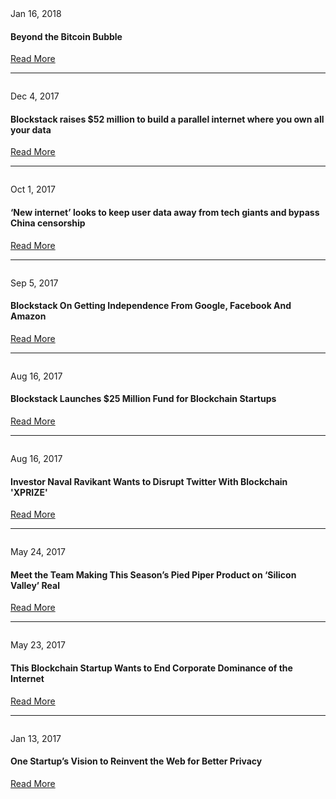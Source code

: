 <div class="img-wrap">
	<img src={require('../../assets/images/press/nyt.svg')} alt="" style={{maxWidth: '200px', display: 'block', margin: '0 auto'}} />
</div>
Jan 16, 2018

#### Beyond the Bitcoin Bubble

<a href="https://www.nytimes.com/2018/01/16/magazine/beyond-the-bitcoin-bubble.html" target="_blank" class="button secondary">Read More</a>

------------------------------------------------------------

<div class="img-wrap">
	<img src={require('../../assets/images/press/venturebeat-logo.svg')} alt="" style={{maxWidth: '200px', display: 'block', margin: '0 auto'}} />
</div>

Dec 4, 2017

#### Blockstack raises $52 million to build a parallel internet where you own all your data

<a href="https://venturebeat.com/2017/12/04/blockstack-raises-52-million-to-build-a-parallel-internet-where-you-own-all-your-data/" target="_blank" class="button secondary">Read More</a>

------------------------------------------------------------

<div class="img-wrap">
	<img src={require('../../assets/images/press/scmp-logo.svg')} alt="" style={{maxWidth: '200px', display: 'block', margin: '0 auto'}} />
</div>

Oct 1, 2017

#### ‘New internet’ looks to keep user data away from tech giants and bypass China censorship

<a href="http://www.scmp.com/news/hong-kong/economy/article/2113521/new-internet-looks-keep-user-data-away-tech-giants-and-bypass" target="_blank" class="button secondary">Read More</a>

------------------------------------------------------------

<div class="img-wrap">
	<img src={require('../../assets/images/press/forbes-logo.svg')} alt="" style={{maxWidth: '200px', display: 'block', margin: '0 auto'}} />
</div>

Sep 5, 2017

#### Blockstack On Getting Independence From Google, Facebook And Amazon

<a href="https://www.forbes.com/sites/laurashin/2017/09/05/blockstack-on-how-to-take-control-from-google-facebook-and-amazon/" target="_blank" class="button secondary">Read More</a>

------------------------------------------------------------

<div class="img-wrap">
	<img src={require('../../assets/images/press/wsj-logo-BW.svg')} alt="" style={{maxWidth: '200px', display: 'block', margin: '0 auto'}} />
</div>

Aug 16, 2017

#### Blockstack Launches $25 Million Fund for Blockchain Startups

<a href="https://www.wsj.com/articles/blockstack-launches-25-million-fund-for-blockchain-startups-1502883001" target="_blank" class="button secondary">Read More</a>

------------------------------------------------------------

<div class="img-wrap">
	<img src={require('../../assets/images/press/coindesk-logo.svg')} alt="" style={{maxWidth: '200px', display: 'block', margin: '0 auto'}} />
</div>

Aug 16, 2017

#### Investor Naval Ravikant Wants to Disrupt Twitter With Blockchain 'XPRIZE'

<a href="https://www.coindesk.com/investor-naval-ravikant-wants-disrupt-twitter-blockchain-xprize/" target="_blank" class="button secondary">Read More</a>

------------------------------------------------------------

<div class="img-wrap">
	<img src={require('../../assets/images/press/observer-logo-BW.svg')} alt="" style={{maxWidth: '200px', display: 'block', margin: '0 auto'}} />
</div>

May 24, 2017

#### Meet the Team Making This Season’s Pied Piper Product on ‘Silicon Valley’ Real

<a href="http://observer.com/2017/05/hbo-silicon-valley-blockstack-consensus-2017/" target="_blank" class="button secondary">Read More</a>

------------------------------------------------------------

<div class="img-wrap">
	<img src={require('../../assets/images/press/vice-logo-bw.svg')} alt="" style={{maxWidth: '200px', display: 'block', margin: '0 auto'}} />
</div>

May 23, 2017

#### This Blockchain Startup Wants to End Corporate Dominance of the Internet

<a href="https://motherboard.vice.com/en_us/article/this-blockchain-startup-wants-to-end-corporate-dominance-of-the-internet" target="_blank" class="button secondary">Read More</a>

------------------------------------------------------------

<div class="img-wrap">
	<img src={require('../../assets/images/press/mit-logo-BW.svg')} alt="" style={{maxWidth: '200px', display: 'block', margin: '0 auto'}} />
</div>

Jan 13, 2017

#### One Startup’s Vision to Reinvent the Web for Better Privacy

<a href="https://www.technologyreview.com/s/603352/one-startups-vision-to-reinvent-the-web-for-better-privacy/" target="_blank" class="button secondary">Read More</a>
